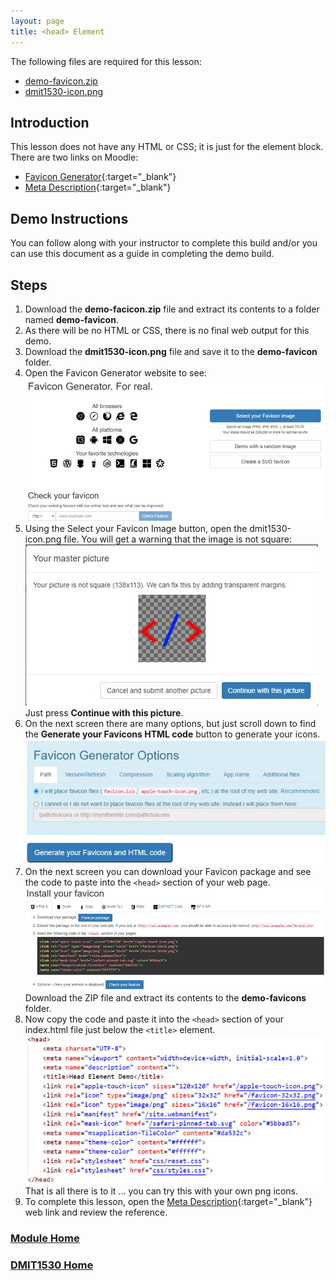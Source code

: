 ```yaml
---
layout: page
title: <head> Element
---
```

The following files are required for this lesson:
* [demo-favicon.zip](files/demo-favicon.zip)
* [dmit1530-icon.png](files/dmit1530-icon.png)

## Introduction
This lesson does not have any HTML or CSS; it is just for the <head> element block. There are two links on Moodle:
* [Favicon Generator](https://realfavicongenerator.net/){:target="_blank"}
* [Meta Description](https://moz.com/learn/seo/meta-description#:~:text=The%20meta%20description%20is%20an,can%20influence%20click-through%20rates.){:target="_blank"}

## Demo Instructions
You can follow along with your instructor to complete this build and/or you can use this document as a guide in completing the demo build.

## Steps
1.	Download the **demo-facicon.zip** file and extract its contents to a folder named **demo-favicon**.
2.	As there will be no HTML or CSS, there is no final web output for this demo.
3.	Download the **dmit1530-icon.png** file and save it to the **demo-favicon** folder.
4.	Open the Favicon Generator website to see:<br>
![favicon-01.jpg](files/favicon-01.jpg)
5.	Using the Select your Favicon Image button, open the dmit1530-icon.png file. You will get a warning that the image is not square:<br>
![favicon-02.jpg](files/favicon-02.jpg)<br>
Just press **Continue with this picture**.
6.	On the next screen there are many options, but just scroll down to find the
**Generate your Favicons HTML code** button to generate your icons.<br>
![favicon-03.jpg](files/favicon-03.jpg)
7.	On the next screen you can download your Favicon package and see the code to paste into the `<head>` section of your web page.<br>
![favicon-04.jpg](files/favicon-04.jpg)<br>
Download the ZIP file and extract its contents to the **demo-favicons** folder.
8.	Now copy the code and paste it into the `<head>` section of your index.html file just below the `<title>` element.<br>
![head-index.01.jpg](files/head-index-01.jpg)<br>
That is all there is to it … you can try this with your own png icons.
9.	To complete this lesson, open the [Meta Description](https://moz.com/learn/seo/meta-description#:~:text=The%20meta%20description%20is%20an,can%20influence%20click-through%20rates.){:target="_blank"} web link and review the reference.

### [Module Home](../module3.md)
### [DMIT1530 Home](../../)